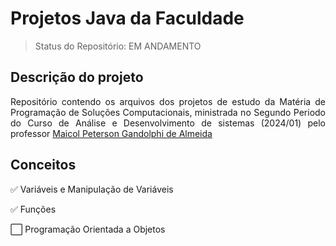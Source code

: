 <h1>Projetos Java da Faculdade</h1> 

> Status do Repositório: EM ANDAMENTO

## Descrição do projeto 

<p align="justify">
  Repositório contendo os arquivos dos projetos de estudo da Matéria de Programação de Soluções Computacionais, ministrada no Segundo Periodo do Curso de Análise e Desenvolvimento de sistemas (2024/01)
  pelo professor <a href="https://www.linkedin.com/in/maicolpeterson/">Maicol Peterson Gandolphi de Almeida</a>
</p>

## Conceitos

✅ Variáveis e Manipulação de Variáveis  

✅ Funções

⬜ Programação Orientada a Objetos

